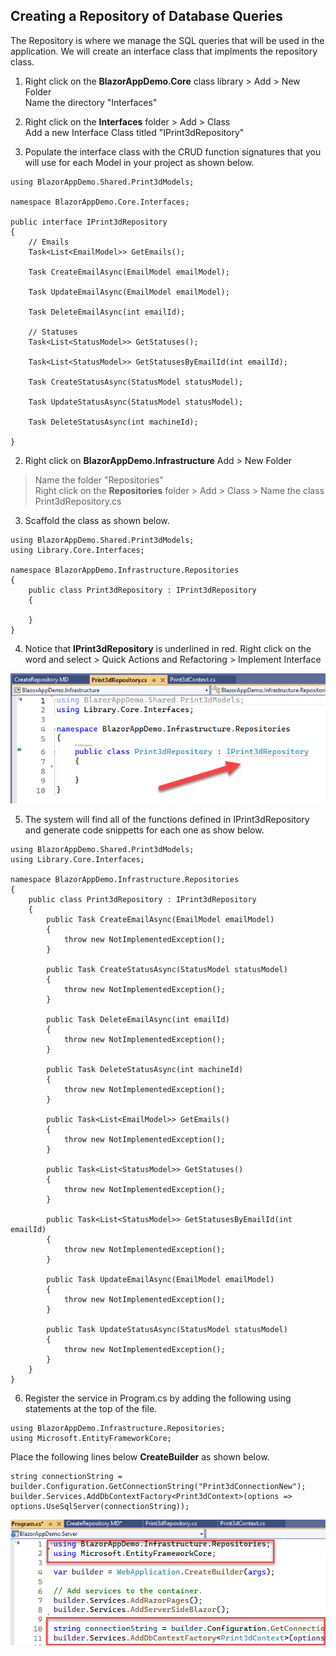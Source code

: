 ## Creating a Repository of Database Queries

The Repository is where we manage the SQL queries that will be used in the application. 
We will create an interface class that implments the repository class.

1. Right click on the **BlazorAppDemo.Core** class library > Add > New Folder <br/>
Name the directory "Interfaces"

2. Right click on the **Interfaces** folder > Add > Class<br/>
Add a new Interface Class titled "IPrint3dRepository"

3. Populate the interface class with the CRUD function signatures that you will use for each Model
in your project as shown below.

```
using BlazorAppDemo.Shared.Print3dModels;

namespace BlazorAppDemo.Core.Interfaces;

public interface IPrint3dRepository
{
    // Emails
    Task<List<EmailModel>> GetEmails();

    Task CreateEmailAsync(EmailModel emailModel);

    Task UpdateEmailAsync(EmailModel emailModel);

    Task DeleteEmailAsync(int emailId);

    // Statuses
    Task<List<StatusModel>> GetStatuses();

    Task<List<StatusModel>> GetStatusesByEmailId(int emailId);

    Task CreateStatusAsync(StatusModel statusModel);

    Task UpdateStatusAsync(StatusModel statusModel);

    Task DeleteStatusAsync(int machineId);

}
```
2. Right click on **BlazorAppDemo.Infrastructure** Add > New Folder 
> Name the folder "Repositories" <br/>
Right click on the **Repositories** folder > Add > Class > Name the
class Print3dRepository.cs

3. Scaffold the class as shown below.

```
using BlazorAppDemo.Shared.Print3dModels;
using Library.Core.Interfaces;

namespace BlazorAppDemo.Infrastructure.Repositories
{
    public class Print3dRepository : IPrint3dRepository
    {
       
    }
}
```

4. Notice that **IPrint3dRepository** is underlined in red. Right click
on the word and select > Quick Actions and Refactoring > Implement Interface

![Create Project](img/Repository/01RepositoryScaffold.png)

5. The system will find all of the functions defined in IPrint3dRepository
and generate code snippetts for each one as show below.

```
using BlazorAppDemo.Shared.Print3dModels;
using Library.Core.Interfaces;

namespace BlazorAppDemo.Infrastructure.Repositories
{
    public class Print3dRepository : IPrint3dRepository
    {
        public Task CreateEmailAsync(EmailModel emailModel)
        {
            throw new NotImplementedException();
        }

        public Task CreateStatusAsync(StatusModel statusModel)
        {
            throw new NotImplementedException();
        }

        public Task DeleteEmailAsync(int emailId)
        {
            throw new NotImplementedException();
        }

        public Task DeleteStatusAsync(int machineId)
        {
            throw new NotImplementedException();
        }

        public Task<List<EmailModel>> GetEmails()
        {
            throw new NotImplementedException();
        }

        public Task<List<StatusModel>> GetStatuses()
        {
            throw new NotImplementedException();
        }

        public Task<List<StatusModel>> GetStatusesByEmailId(int emailId)
        {
            throw new NotImplementedException();
        }

        public Task UpdateEmailAsync(EmailModel emailModel)
        {
            throw new NotImplementedException();
        }

        public Task UpdateStatusAsync(StatusModel statusModel)
        {
            throw new NotImplementedException();
        }
    }
}
```

6. Register the service in Program.cs by adding the following using
statements at the top of the file.
```
using BlazorAppDemo.Infrastructure.Repositories;
using Microsoft.EntityFrameworkCore;
```
Place the following lines below **CreateBuilder** as shown below. <br/>

```
string connectionString = builder.Configuration.GetConnectionString("Print3dConnectionNew");
builder.Services.AddDbContextFactory<Print3dContext>(options => options.UseSqlServer(connectionString));
```
![Create Project](img/Repository/02RegisterServiceInProgramCS.png)








